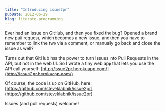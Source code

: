 ```yaml
---
title: "Introducing issue2pr"
pubDate: 2012-06-29
blog: literate-programming
---
```



Ever had an issue on GitHub, and then you fixed the bug? Opened a brand new pull request, which becomes a new issue, and then you have to remember to link the two via a comment, or manually go back and close the issue as well?

Turns out that GitHub has the power to turn Issues into Pull Requests in the API, but not in the web UI. So I wrote a tiny web app that lets you use the API call yourself: [http://issue2pr.herokuapp.com/](http://issue2pr.herokuapp.com/)

Of course, the code is up on GitHub, here: [https://github.com/steveklabnik/issue2pr](https://github.com/steveklabnik/issue2pr)

Issues (and pull requests) welcome!
